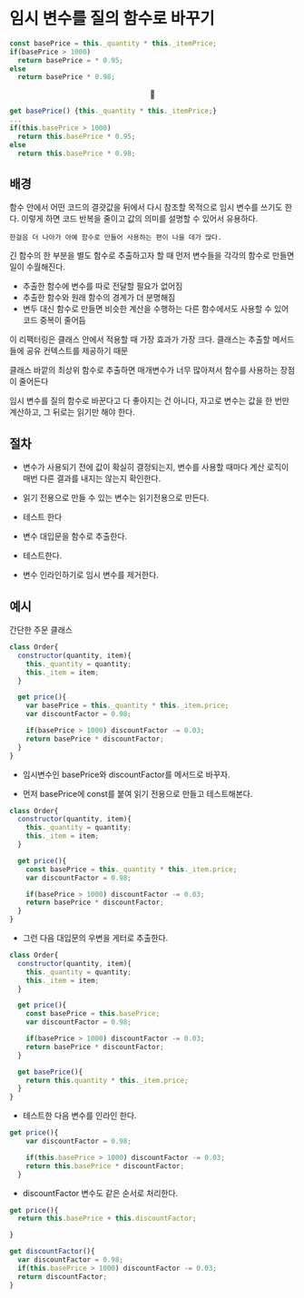# 임시 변수를 질의 함수로 바꾸기

```JavaScript
const basePrice = this._quantity * this._itemPrice;
if(basePrice > 1000)
  return basePrice = * 0.95;
else
  return basePrice * 0.98;
```

<center>🔽</center>

```JavaScript
get basePrice() {this._quantity * this._itemPrice;}
...
if(this.basePrice > 1000)
  return this.basePrice * 0.95;
else
  return this.basePrice * 0.98;
```

## 배경

함수 안에서 어떤 코드의 결괏값을 뒤에서 다시 참조할 목적으로 임시 변수를 쓰기도 한다. 이렇게 하면 코드 반복을 줄이고 값의 의미를 설명할 수 있어서 유용하다.

`한걸음 더 나아가 아예 함수로 만들어 사용하는 편이 나을 데가 많다.`

긴 함수의 한 부분을 별도 함수로 추출하고자 할 때 먼저 변수들을 각각의 함수로 만들면 일이 수월해진다.

-   추출한 함수에 변수를 따로 전달할 필요가 없어짐
-   추출한 함수와 원래 함수의 경계가 더 분명해짐
-   변두 대신 함수로 만들면 비슷한 계산을 수행하는 다른 함수에서도 사용할 수 있어 코드 중복이 줄어듬

이 리팩터링은 클래스 안에서 적용할 때 가장 효과가 가장 크다. 클래스는 추출할 메서드들에 공유 컨텍스트를 제공하기 때문

클래스 바깥의 최상위 함수로 추출하면 매개변수가 너무 많아져서 함수를 사용하는 장점이 줄어든다

임시 변수를 질의 함수로 바꾼다고 다 좋아지는 건 아니다, 자고로 변수는 값을 한 번만 계산하고, 그 뒤로는 읽기만 해야 한다.

## 절차

-   변수가 사용되기 전에 값이 확실히 결정되는지, 변수를 사용할 때마다 계산 로직이 매번 다른 결과를 내지는 않는지 확인한다.

-   읽기 전용으로 만들 수 있는 변수는 읽기전용으로 만든다.
-   테스트 한다
-   변수 대입문을 함수로 추출한다.
-   테스트한다.
-   변수 인라인하기로 임시 변수를 제거한다.

## 예시

간단한 주문 클래스

```JavaScript
class Order{
  constructor(quantity, item){
    this._quantity = quantity;
    this._item = item;
  }

  get price(){
    var basePrice = this._quantity * this._item.price;
    var discountFactor = 0.98;

    if(basePrice > 1000) discountFactor -= 0.03;
    return basePrice * discountFactor;
  }
}
```

-   임시변수인 basePrice와 discountFactor를 메서드로 바꾸자.

-   먼저 basePrice에 const를 붙여 읽기 전용으로 만들고 테스트해본다.

```JavaScript
class Order{
  constructor(quantity, item){
    this._quantity = quantity;
    this._item = item;
  }

  get price(){
    const basePrice = this._quantity * this._item.price;
    var discountFactor = 0.98;

    if(basePrice > 1000) discountFactor -= 0.03;
    return basePrice * discountFactor;
  }
}
```

-   그런 다음 대입문의 우변을 게터로 추출한다.

```JavaScript
class Order{
  constructor(quantity, item){
    this._quantity = quantity;
    this._item = item;
  }

  get price(){
    const basePrice = this.basePrice;
    var discountFactor = 0.98;

    if(basePrice > 1000) discountFactor -= 0.03;
    return basePrice * discountFactor;
  }

  get basePrice(){
    return this.quantity * this._item.price;
  }
}
```

-   테스트한 다음 변수를 인라인 한다.

```JavaScript
get price(){
    var discountFactor = 0.98;

    if(this.basePrice > 1000) discountFactor -= 0.03;
    return this.basePrice * discountFactor;
  }
```

-   discountFactor 변수도 같은 순서로 처리한다.

```JavaScript
get price(){
  return this.basePrice + this.discountFactor;

}

get discountFactor(){
  var discountFactor = 0.98;
  if(this.basePrice > 1000) discountFactor -= 0.03;
  return discountFactor;
}
```
